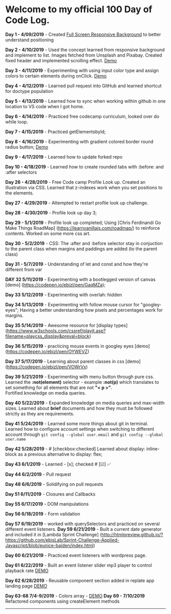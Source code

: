 # Welcome to my official 100 Day of Code Log. 

**Day 1 - 4/09/2019** - Created [Full Screen Responsive Background](https://codepen.io/ebizl/full/pBEMXK) to better understand positioning 

**Day 2 - 4/10/2019** - Used the concept learned from responsive background and implement to list. Images fetched from Unsplash and Pixabay. Created fixed header and implemented scrolling effect. [Demo](https://codepen.io/ebizl/full/BEpwNp)  

**Day 3 - 4/11/2019** - Experimenting with using input color type and assign colors to certain elements during onClick. [Demo](https://codepen.io/ebizl/full/XQgmMG)

**Day 4 - 4/12/2019** - Learned pull request into GitHub and learned shortcut for doctype population

**Day 5 - 4/13/2019** - Learned how to sync when working within github in one location to VS code when I got home.

**Day 6 - 4/14/2019** - Practiced free codecamp curriculum, looked over do while loop.

**Day 7 - 4/15/2019** - Practiced getElementsbyId;

**Day 8 - 4/16/2019** - Experimenting with gradient colored border round radius button; [Demo](https://codepen.io/ebizl/pen/mgpQZN)

**Day 9 - 4/17/2019** -  Learned how to update forked repo

**Day 10 - 4/18/2019** - Learned how to create rounded tabs with :before: and :after selectors

**Day 26 - 4/28/2019** - Free Code camp Profile Look up. Created an illustration via CSS. Learned that z-indexes work when you set positions to the elements. 

**Day 27 - 4/29/2019** - Attempted to restart profile look up challenge. 

**Day 28 - 4/30/2019** - Profile look up day 3;

**Day 29 - 5/1/2019** - Profile look up completed; Using [Chris Ferdinandi Go Make Things RoadMap] (https://learnvanillajs.com/roadmap/) to reinforce contents. 
Worked on some more css art. 

**Day 30 - 5/2/2019** - CSS: The :after and :before selector stay in conjuction to the parent class when margins and paddings are added (to the parent class)

**Day 31 - 5/7/2019** - Understanding of let and const and how they're different from var

**DAY 32 5/11/2019** - Experimenting with a bootlegged version of canvas [demo] (https://codepen.io/ebizl/pen/GaqMZa);

**Day 33 5/12/2019** - Experimenting with overlah: hidden

**Day 34 5/13/2019** - Experimenting with follow mouse cursor for "googley-eyes"; Having a better understanding how pixels and percentages work for margins. 

**Day 35 5/14/2019** - Awesome resource for [display types] (https://www.w3schools.com/cssref/playit.asp?filename=playcss_display&preval=block) 

**Day 36 5/15/2019** - practicing mouse events in googley eyes [demo] (https://codepen.io/ebizl/pen/OYWEVZ)

**Day 37 5/17/2019** - Learning about parent classes in css [demo] (https://codepen.io/ebizl/pen/VOWrVx)

**Day 39 5/21/2019** - Experimenting with menu button through pure css. Learned the **:not(element)** selector - example **:not(p)** which translates to set something for all elements that are not **"< p >"**. <br>
Fortified knowledge on media queries.

**Day 40 5/22/2019** - Expanded knowledge on media queries and max-width sizes. Learned about **brief** documents and how they must be followed strictly as they are requirements. 

**Day 41 5/24/2019** - Learned some more things about git in terminal. Learned how to configure account settings when switching to different account through `git config --global user.email` and `git config --global user.name`

**Day 42 5/28/2019** - # [checkbox:checked] Learned about display: inline-block as a previous alternative to display: flex;

**Day 43 6/1/2019** - Learned - [x];    checked # [&#9745;]  :white_check_mark:

**Day 44 6/2/2019** - Pull request

**Day 48 6/6/2019** - Solidifying on pull requests

**Day 51 6/11/2019** - Closures and Callbacks

**Day 55 6/17/2019** - DOM manipulations

**Day 56 6/18/2019** - Form validation

**Day 57 6/19/2019** - worked with querySelectors and practiced on several different event listeners. 
**Day 59 6/21/2019** - Built a current date generator and included it in [Lambda Sprint Challenge]  (http://htmlpreview.github.io/?https://github.com/ebisLab/Sprint-Challenge-Applied-Javascript/blob/eunice-baiden/index.html)

**Day 60 6/21/2019** - Practiced event listeners with wordpress page. 

**Day 61 6/22/2019** - Built an event listener slider mp3 player to control playback rate [DEMO](https://codepen.io/ebizl/pen/PrmQJg) 

**Day 62 6/28/2019** - Reusable component section added in replate app landing page [DEMO](https://replateapp.netlify.com/index.html#service)

**Day 63-68 7/4-9/2019** - Colors array - [DEMO](https://codepen.io/ebizl/pen/vqvevg)
**Day 69 - 7/10/2019** Refactored components using createElement methods



----------------
